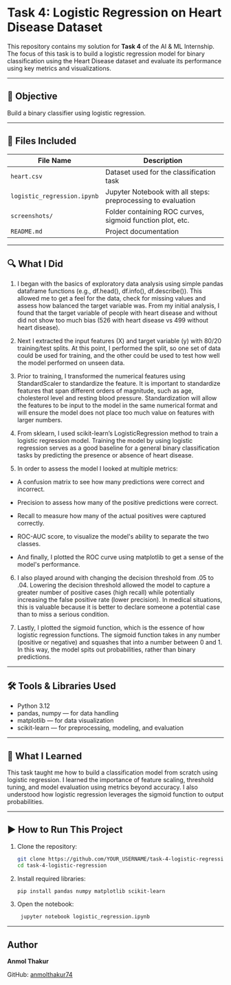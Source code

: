 # Task 4: Logistic Regression on Heart Disease Dataset

This repository contains my solution for **Task 4** of the AI & ML Internship. The focus of this task is to build a logistic regression model for binary classification using the Heart Disease dataset and evaluate its performance using key metrics and visualizations.

---

## 🎯 Objective

Build a binary classifier using logistic regression.

---

## 📁 Files Included

| File Name                     | Description                                                  |
|------------------------------|--------------------------------------------------------------|
| `heart.csv`                  | Dataset used for the classification task                    |
| `logistic_regression.ipynb`  | Jupyter Notebook with all steps: preprocessing to evaluation |
| `screenshots/`               | Folder containing ROC curves, sigmoid function plot, etc.    |
| `README.md`                  | Project documentation                                        |

---

## 🔍 What I Did

1. I began with the basics of exploratory data analysis using simple pandas dataframe functions (e.g., df.head(), df.info(), df.describe()). This allowed me to get a feel for the data, check for missing values and assess how balanced the target variable was. From my initial analysis, I found that the target variable of people with heart disease and without did not show too much bias (526 with heart disease vs 499 without heart disease).

2. Next I extracted the input features (X) and target variable (y) with 80/20 training/test splits. At this point, I performed the split, so one set of data could be used for training, and the other could be used to test how well the model performed on unseen data.

3. Prior to training, I transformed the numerical features using StandardScaler to standardize the feature. It is important to standardize features that span different orders of magnitude, such as age, cholesterol level and resting blood pressure. Standardization will allow the features to be input to the model in the same numerical format and will ensure the model does not place too much value on features with larger numbers.

4. From sklearn, I used scikit-learn’s LogisticRegression method to train a logistic regression model. Training the model by using logistic regression serves as a good baseline for a general binary classification tasks by predicting the presence or absence of heart disease.

5. In order to assess the model I looked at multiple metrics: 

- A confusion matrix to see how many predictions were correct and incorrect. 

- Precision to assess how many of the positive predictions were correct. 

- Recall to measure how many of the actual positives were captured correctly. 

- ROC-AUC score, to visualize the model's ability to separate the two classes.

- And finally, I plotted the ROC curve using matplotlib to get a sense of the model's performance.

6. I also played around with changing the decision threshold from .05 to .04. Lowering the decision threshold allowed the model to capture a greater number of positive cases (high recall) while potentially increasing the false positive rate (lower precision). In medical situations, this is valuable because it is better to declare someone a potential case than to miss a serious condition.

7. Lastly, I plotted the sigmoid function, which is the essence of how logistic regression functions. The sigmoid function takes in any number (positive or negative) and squashes that into a number between 0 and 1. In this way, the model spits out probabilities, rather than binary predictions.

---

## 🛠 Tools & Libraries Used

- Python 3.12
- pandas, numpy — for data handling
- matplotlib — for data visualization
- scikit-learn — for preprocessing, modeling, and evaluation

---

## 🧠 What I Learned

This task taught me how to build a classification model from scratch using logistic regression. I learned the importance of feature scaling, threshold tuning, and model evaluation using metrics beyond accuracy. I also understood how logistic regression leverages the sigmoid function to output probabilities.

---

## ▶️ How to Run This Project

1. Clone the repository:
   ```bash
   git clone https://github.com/YOUR_USERNAME/task-4-logistic-regression.git
   cd task-4-logistic-regression
   ```
   
2. Install required libraries:
    ```bash
    pip install pandas numpy matplotlib scikit-learn
    ```
    
3. Open the notebook:
   ```bash
    jupyter notebook logistic_regression.ipynb
    ```

---

## Author

**Anmol Thakur**

GitHub: [anmolthakur74]()
